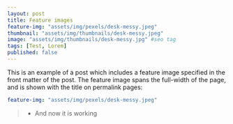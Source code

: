 ```yaml
---
layout: post
title: Feature images
feature-img: "assets/img/pexels/desk-messy.jpeg"
thumbnail: "assets/img/thumbnails/desk-messy.jpeg"
image: "assets/img/thumbnails/desk-messy.jpg" #seo tag
tags: [Test, Lorem]
published: false
---
```


This is an example of a post which includes a feature image specified in the front matter of the post.
The feature image spans the full-width of the page, and is shown with the title on permalink pages:

```yaml
feature-img: "assets/img/pexels/desk-messy.jpeg"
```

> - And now it is working
